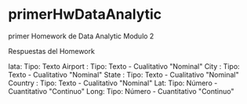 # primerHwDataAnalytic
primer Homework de Data Analytic Modulo 2

Respuestas del Homework 


Iata: Tipo: Texto
Airport : Tipo: Texto - Cualitativo "Nominal"
City : Tipo: Texto - Cualitativo "Nominal"
State : Tipo: Texto - Cualitativo "Nominal"
Country : Tipo: Texto - Cualitativo "Nominal"
Lat: Tipo: Número - Cuantitativo "Continuo"
Long: Tipo: Número - Cuantitativo "Continuo"
